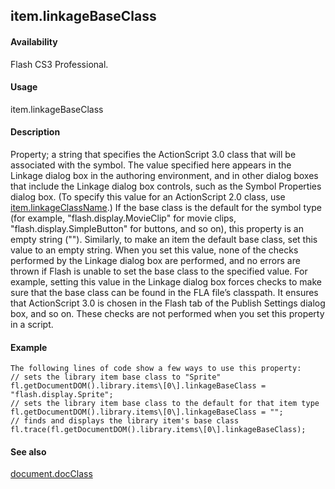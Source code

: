## item.linkageBaseClass

#### Availability

Flash CS3 Professional.

#### Usage

item.linkageBaseClass

#### Description

Property; a string that specifies the ActionScript 3.0 class that will be associated with the symbol. The value specified here appears in the Linkage dialog box in the authoring environment, and in other dialog boxes that include the Linkage dialog box controls, such as the Symbol Properties dialog box. (To specify this value for an ActionScript 2.0 class, use [item.linkageClassName](#item.linkageClassName).)
If the base class is the default for the symbol type (for example, "flash.display.MovieClip" for movie clips, "flash.display.SimpleButton" for buttons, and so on), this property is an empty string (""). Similarly, to make an item the default base class, set this value to an empty string.
When you set this value, none of the checks performed by the Linkage dialog box are performed, and no errors are thrown if Flash is unable to set the base class to the specified value. For example, setting this value in the Linkage dialog box forces checks to make sure that the base class can be found in the FLA file’s classpath. It ensures that ActionScript
3.0 is chosen in the Flash tab of the Publish Settings dialog box, and so on. These checks are not performed when you set this property in a script.

#### Example

```
The following lines of code show a few ways to use this property:
// sets the library item base class to "Sprite" fl.getDocumentDOM().library.items\[0\].linkageBaseClass = "flash.display.Sprite";
// sets the library item base class to the default for that item type fl.getDocumentDOM().library.items\[0\].linkageBaseClass = "";
// finds and displays the library item's base class fl.trace(fl.getDocumentDOM().library.items\[0\].linkageBaseClass);

```
#### See also

[document.docClass](#_bookmark177)

<span id="item.linkageClassName" class="anchor"></span>
